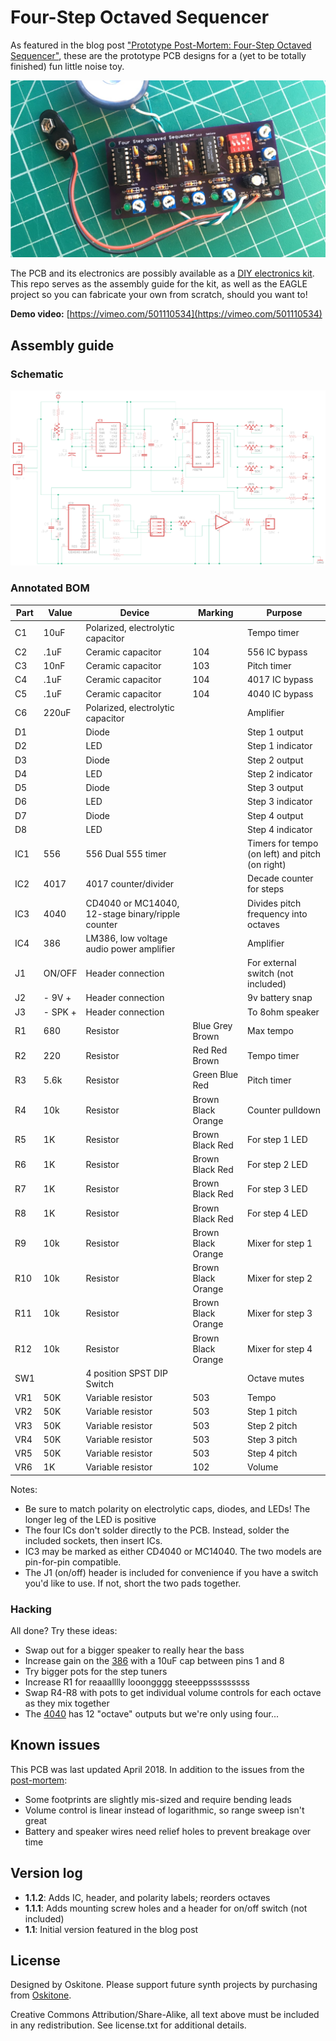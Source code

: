 # Four-Step Octaved Sequencer

As featured in the blog post ["Prototype Post-Mortem: Four-Step Octaved Sequencer"](https://blog.tommy.sh/posts/prototype-post-mortem-four-step-octaved-sequencer/), these are the prototype PCB designs for a (yet to be totally finished) fun little noise toy.

[![Four-Step Octaved Sequencer PCB assembled](four_step-assembled-16x9-1200.jpg)](four_step-assembled.jpg)

The PCB and its electronics are possibly available as a [DIY electronics kit](https://www.oskitone.com/product/four-step-octaved-sequencer-kit). This repo serves as the assembly guide for the kit, as well as the EAGLE project so you can fabricate your own from scratch, should you want to!

**Demo video:** [https://vimeo.com/501110534](https://vimeo.com/501110534)

## Assembly guide

### Schematic

[![Four Step Octaved Sequencer](schematic.png)](schematic.png)

### Annotated BOM

| Part | Value   | Device                                            | Marking            | Purpose                                         |
| ---- | ------- | ------------------------------------------------- | ------------------ | ----------------------------------------------- |
| C1   | 10uF    | Polarized, electrolytic capacitor                 |                    | Tempo timer                                     |
| C2   | .1uF    | Ceramic capacitor                                 | 104                | 556 IC bypass                                   |
| C3   | 10nF    | Ceramic capacitor                                 | 103                | Pitch timer                                     |
| C4   | .1uF    | Ceramic capacitor                                 | 104                | 4017 IC bypass                                  |
| C5   | .1uF    | Ceramic capacitor                                 | 104                | 4040 IC bypass                                  |
| C6   | 220uF   | Polarized, electrolytic capacitor                 |                    | Amplifier                                       |
| D1   |         | Diode                                             |                    | Step 1 output                                   |
| D2   |         | LED                                               |                    | Step 1 indicator                                |
| D3   |         | Diode                                             |                    | Step 2 output                                   |
| D4   |         | LED                                               |                    | Step 2 indicator                                |
| D5   |         | Diode                                             |                    | Step 3 output                                   |
| D6   |         | LED                                               |                    | Step 3 indicator                                |
| D7   |         | Diode                                             |                    | Step 4 output                                   |
| D8   |         | LED                                               |                    | Step 4 indicator                                |
| IC1  | 556     | 556 Dual 555 timer                                |                    | Timers for tempo (on left) and pitch (on right) |
| IC2  | 4017    | 4017 counter/divider                              |                    | Decade counter for steps                        |
| IC3  | 4040    | CD4040 or MC14040, 12-stage binary/ripple counter |                    | Divides pitch frequency into octaves            |
| IC4  | 386     | LM386, low voltage audio power amplifier          |                    | Amplifier                                       |
| J1   | ON/OFF  | Header connection                                 |                    | For external switch (not included)              |
| J2   | - 9V +  | Header connection                                 |                    | 9v battery snap                                 |
| J3   | - SPK + | Header connection                                 |                    | To 8ohm speaker                                 |
| R1   | 680     | Resistor                                          | Blue Grey Brown    | Max tempo                                       |
| R2   | 220     | Resistor                                          | Red Red Brown      | Tempo timer                                     |
| R3   | 5.6k    | Resistor                                          | Green Blue Red     | Pitch timer                                     |
| R4   | 10k     | Resistor                                          | Brown Black Orange | Counter pulldown                                |
| R5   | 1K      | Resistor                                          | Brown Black Red    | For step 1 LED                                  |
| R6   | 1K      | Resistor                                          | Brown Black Red    | For step 2 LED                                  |
| R7   | 1K      | Resistor                                          | Brown Black Red    | For step 3 LED                                  |
| R8   | 1K      | Resistor                                          | Brown Black Red    | For step 4 LED                                  |
| R9   | 10k     | Resistor                                          | Brown Black Orange | Mixer for step 1                                |
| R10  | 10k     | Resistor                                          | Brown Black Orange | Mixer for step 2                                |
| R11  | 10k     | Resistor                                          | Brown Black Orange | Mixer for step 3                                |
| R12  | 10k     | Resistor                                          | Brown Black Orange | Mixer for step 4                                |
| SW1  |         | 4 position SPST DIP Switch                        |                    | Octave mutes                                    |
| VR1  | 50K     | Variable resistor                                 | 503                | Tempo                                           |
| VR2  | 50K     | Variable resistor                                 | 503                | Step 1 pitch                                    |
| VR3  | 50K     | Variable resistor                                 | 503                | Step 2 pitch                                    |
| VR4  | 50K     | Variable resistor                                 | 503                | Step 3 pitch                                    |
| VR5  | 50K     | Variable resistor                                 | 503                | Step 4 pitch                                    |
| VR6  | 1K      | Variable resistor                                 | 102                | Volume                                          |

Notes:

- Be sure to match polarity on electrolytic caps, diodes, and LEDs! The longer leg of the LED is positive
- The four ICs don't solder directly to the PCB. Instead, solder the included sockets, then insert ICs.
- IC3 may be marked as either CD4040 or MC14040. The two models are pin-for-pin compatible.
- The J1 (on/off) header is included for convenience if you have a switch you'd like to use. If not, short the two pads together.

### Hacking

All done? Try these ideas:

- Swap out for a bigger speaker to really hear the bass
- Increase gain on the [386](https://www.ti.com/lit/ds/symlink/lm386.pdf) with a 10uF cap between pins 1 and 8
- Try bigger pots for the step tuners
- Increase R1 for reaaalllly looongggg steeeppsssssssss
- Swap R4-R8 with pots to get individual volume controls for each octave as they mix together
- The [4040](https://www.ti.com/lit/ds/symlink/cd4040b.pdf) has 12 "octave" outputs but we're only using four...

## Known issues

This PCB was last updated April 2018. In addition to the issues from the [post-mortem](https://blog.tommy.sh/posts/prototype-post-mortem-four-step-octaved-sequencer/):

- Some footprints are slightly mis-sized and require bending leads
- Volume control is linear instead of logarithmic, so range sweep isn't great
- Battery and speaker wires need relief holes to prevent breakage over time

## Version log

- **1.1.2**: Adds IC, header, and polarity labels; reorders octaves
- **1.1.1**: Adds mounting screw holes and a header for on/off switch (not included)
- **1.1**: Initial version featured in the blog post

## License

Designed by Oskitone. Please support future synth projects by purchasing from [Oskitone](https://www.oskitone.com/).

Creative Commons Attribution/Share-Alike, all text above must be included in any redistribution. See license.txt for additional details.

